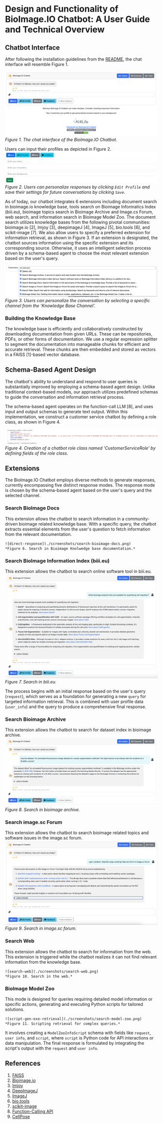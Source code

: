 # Design and Functionality of BioImage.IO Chatbot: A User Guide and Technical Overview

## Chatbot Interface

After following the installation guidelines from the [README](/README.md), the chat interface will resemble Figure 1.

![BioImage.IO-Chatbot](./screenshots/chat-interface.png)
*Figure 1. The chat interface of the BioImage.IO Chatbot.*

Users can input their profiles as depicted in Figure 2. 
![user-profile](./screenshots/user-profile.png)
*Figure 2. Users can personalize responses by clicking `Edit Profile` and save their settings for future conversations by clicking `Save`.*

As of today, our chatbot integrates 6 extensions including document search in bioimage.io knowledge base, tools search on Bioimage Informatics Index (biii.eu), bioimage topics search in Bioimage Archive and Image.cs Forum, web search, and information search in Bioimage Model Zoo. The document search utilizes knowledge bases from the following pivotal communities: bioimage.io [2], Imjoy [3], deepimageJ [4], ImageJ [5], bio.tools [6], and scikit-image [7]. We also allow users to specify a preferred extension for information retrieval, as shown in Figure 3. If an extension is designated, the chatbot sources information using the specific extension and its corresponding source. Otherwise, it uses an intelligent selection process driven by a schema-based agent to choose the most relevant extension based on the user's query. 

![channels](./screenshots/extensions.png)
*Figure 3. Users can personalize the conversation by selecting a specific channel from the ‘Knowledge Base Channel’.*

### Building the Knowledge Base

The knowledge base is efficiently and collaboratively constructed by downloading documentation from given URLs. These can be repositories, PDFs, or other forms of documentation. We use a regular expression splitter to segment the documentation into manageable chunks for efficient and accurate retrieval. These chunks are then embedded and stored as vectors in a FAISS [1]-based vector database.

## Schema-Based Agent Design

The chatbot's ability to understand and respond to user queries is substantially improved by employing a schema-based agent design. Unlike traditional context-based models, our approach utilizes predefined schemas to guide the conversation and information retrieval process. 

The schema-based agent operates on the function-call LLM [8], and uses input and output schemas to generate text output. Within this implementation, we construct a customer service chatbot by defining a role class, as shown in Figure 4.

![role_create](./screenshots/role_create.png)
*Figure 4. Creation of a chatbot role class named ‘CustomerServiceRole’ by defining fields of the role class.*

## Extensions
The BioImage.IO Chatbot employs diverse methods to generate responses, currently encompassing five distinct response modes. The response mode is chosen by the schema-based agent based on the user's query and the selected channel.

### Search BioImage Docs
This extension allows the chatbot to search information in a community-driven bioimage related knowledge base. With a specific query, the chatbot extracts essential elements from the user's question to fetch information from the relevant documentation. 

    ![direct-response](./screenshots/search-bioimage-docs.png)
    *Figure 6. Search in Bioimage Knolwedge base documentation.*

### Search BioImage Information Index (biii.eu)
This extension allows the chatbot to search online software tool in biii.eu.
    ![search-biii](./screenshots/search-biii.png)
    *Figure 7. Search in biii.eu.*

The process begins with an initial response based on the user's query (`request`), which serves as a foundation for generating a new `query` for targeted information retrieval. This is combined with user profile data (`user_info`) and the query to produce a comprehensive final response.

### Search Bioimage Archive
This extension allows the chatbot to search for dataset index in bioimage archive. 
    ![search-bioimage-archive](./screenshots/search-bioimage-archive.png)
    *Figure 8. Search in bioimage archive.*

### Search image.sc Forum
This extension allows the chatbot to search bioimage related topics and software issues in the image.sc forum.
    ![search-image-sc](./screenshots/search-image-forum.png)
    *Figure 9. Search in image.sc forum.*

### Search Web
This extension allows the chatbot to search for information from the web. This extension is triggered while the chatbot realizes it can not find relevant information from the knowledge base.

    ![search-web](./screenshots/search-web.png)
    *Figure 10. Search in the web.*


### BioImage Model Zoo
This mode is designed for queries requiring detailed model information or specific actions, generating and executing Python scripts for tailored solutions.

    ![script-gen-exe-retrieval](./screenshots/search-model-zoo.png)
    *Figure 11. Scripting retrieval for complex queries.*

It involves creating a `ModelZooInfoScript` schema with fields like `request`, `user info`, and `script`, where `script` is Python code for API interactions or data manipulation. The final response is formulated by integrating the script's output with the `request` and `user info`.

## References

1. [FAISS](https://engineering.fb.com/2017/03/29/data-infrastructure/faiss-a-library-for-efficient-similarity-search/)
2. [Bioimage.io](https://bioimage.io/docs/#/)
3. [Imjoy](https://imjoy.io/docs/#/)
4. [DeepImageJ](https://deepimagej.github.io/)
5. [ImageJ](https://imagej.net)
6. [bio.tools](https://bio.tools)
7. [scikit-image](https://scikit-image.org/docs/stable/)
8. [Function-Calling API](https://openai.com/blog/function-calling-and-other-api-updates)
9. [CellPose](https://www.cellpose.org)
